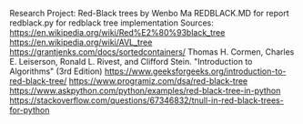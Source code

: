 Research Project: Red-Black trees
by Wenbo Ma
REDBLACK.MD for report
redblack.py for redblack tree implementation
Sources:
https://en.wikipedia.org/wiki/Red%E2%80%93black_tree
https://en.wikipedia.org/wiki/AVL_tree
https://grantjenks.com/docs/sortedcontainers/
Thomas H. Cormen, Charles E. Leiserson, Ronald L. Rivest, and Clifford Stein. "Introduction to Algorithms" (3rd Edition)
https://www.geeksforgeeks.org/introduction-to-red-black-tree/
https://www.programiz.com/dsa/red-black-tree
https://www.askpython.com/python/examples/red-black-tree-in-python
https://stackoverflow.com/questions/67346832/tnull-in-red-black-trees-for-python
